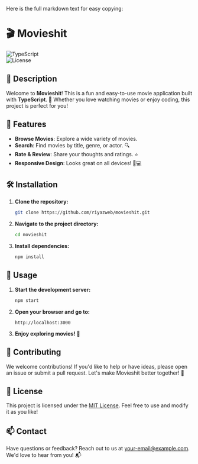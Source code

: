 Here is the full markdown text for easy copying:  

# 🎬 Movieshit

![TypeScript](https://img.shields.io/badge/TypeScript-98.6%25-blue.svg)  
![License](https://img.shields.io/badge/license-MIT-green.svg)  

## 📖 Description  

Welcome to **Movieshit**! This is a fun and easy-to-use movie application built with **TypeScript**. 🍿 Whether you love watching movies or enjoy coding, this project is perfect for you!  

## 🚀 Features  

- **Browse Movies**: Explore a wide variety of movies.  
- **Search**: Find movies by title, genre, or actor. 🔍  
- **Rate & Review**: Share your thoughts and ratings. ⭐  
- **Responsive Design**: Looks great on all devices! 📱💻  

## 🛠️ Installation  

1. **Clone the repository:**  

   ```bash  
   git clone https://github.com/riyazweb/movieshit.git  
   ```  

2. **Navigate to the project directory:**  

   ```bash  
   cd movieshit  
   ```  

3. **Install dependencies:**  

   ```bash  
   npm install  
   ```  

## 🎉 Usage  

1. **Start the development server:**  

   ```bash  
   npm start  
   ```  

2. **Open your browser and go to:**  

   ```
   http://localhost:3000  
   ```  

3. **Enjoy exploring movies!** 🍿  

## 🤝 Contributing  

We welcome contributions! If you'd like to help or have ideas, please open an issue or submit a pull request. Let's make Movieshit better together! 💪  

## 📄 License  

This project is licensed under the [MIT License](LICENSE). Feel free to use and modify it as you like!  

## 📫 Contact  

Have questions or feedback? Reach out to us at [your-email@example.com](mailto:your-email@example.com). We'd love to hear from you! 📬  
